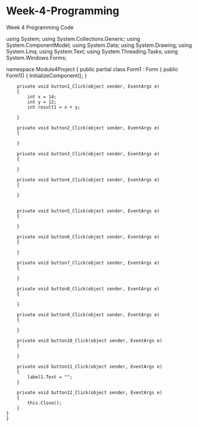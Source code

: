 # Week-4-Programming
Week 4 Programming Code


using System;
using System.Collections.Generic;
using System.ComponentModel;
using System.Data;
using System.Drawing;
using System.Linq;
using System.Text;
using System.Threading.Tasks;
using System.Windows.Forms;

namespace Module4Project
{
    public partial class Form1 : Form
    {
        public Form1()
        {
            InitializeComponent();
        }

        
        
       

        private void button1_Click(object sender, EventArgs e)
        {
            int x = 14;
            int y = 12;
            int result1 = x + y; 

        }

        private void button2_Click(object sender, EventArgs e)
        {

        }

        private void button3_Click(object sender, EventArgs e)
        {

        }

        private void button4_Click(object sender, EventArgs e)
        {

        }


        private void button5_Click(object sender, EventArgs e)
        {

        }

        private void button6_Click(object sender, EventArgs e)
        {

        }

        private void button7_Click(object sender, EventArgs e)
        {

        }

        private void button8_Click(object sender, EventArgs e)
        {

        }

        private void button9_Click(object sender, EventArgs e)
        {

        }

        private void button10_Click(object sender, EventArgs e)
        {

        }

        private void button11_Click(object sender, EventArgs e)
        {
            label1.Text = "";
        }

        private void button12_Click(object sender, EventArgs e)
        {
            this.Close();
        }
    }
    }
